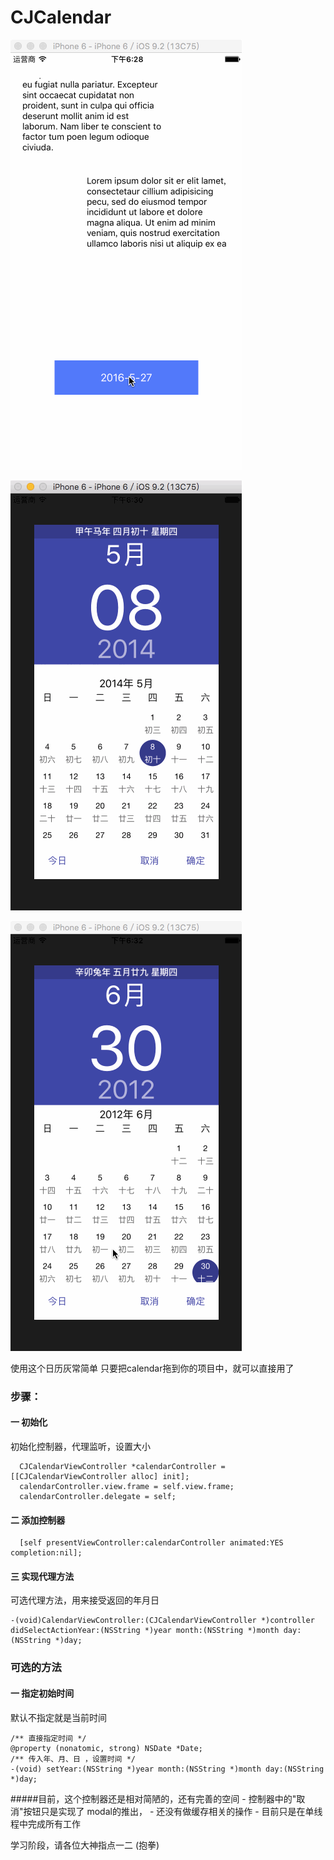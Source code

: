 # CJCalendar
![image](https://github.com/chjsun/readmeImage/blob/master/CJCalendar/modal.gif)

![image](https://github.com/chjsun/readmeImage/blob/master/CJCalendar/selecttitle.gif)

![image](https://github.com/chjsun/readmeImage/blob/master/CJCalendar/chuanzhi.gif)

使用这个日历灰常简单
只要把calendar拖到你的项目中，就可以直接用了

### 步骤：
#### 一 初始化

初始化控制器，代理监听，设置大小
```
  CJCalendarViewController *calendarController = [[CJCalendarViewController alloc] init];
  calendarController.view.frame = self.view.frame;
  calendarController.delegate = self;

```
#### 二 添加控制器
```
  [self presentViewController:calendarController animated:YES completion:nil];
```

#### 三 实现代理方法

可选代理方法，用来接受返回的年月日
```
-(void)CalendarViewController:(CJCalendarViewController *)controller didSelectActionYear:(NSString *)year month:(NSString *)month day:(NSString *)day;
```

### 可选的方法
#### 一 指定初始时间
默认不指定就是当前时间

```
/** 直接指定时间 */
@property (nonatomic, strong) NSDate *Date;
/** 传入年、月、日 ，设置时间 */
-(void) setYear:(NSString *)year month:(NSString *)month day:(NSString *)day;

```

#####目前，这个控制器还是相对简陋的，还有完善的空间
      - 控制器中的"取消"按钮只是实现了 modal的推出，
      - 还没有做缓存相关的操作
      - 目前只是在单线程中完成所有工作
      
      
      
学习阶段，请各位大神指点一二 (抱拳)

